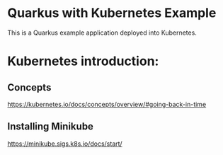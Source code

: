 # Quarkus with Kubernetes Example
This is a Quarkus example application deployed into Kubernetes.

# Kubernetes introduction:

## Concepts

https://kubernetes.io/docs/concepts/overview/#going-back-in-time

## Installing Minikube

https://minikube.sigs.k8s.io/docs/start/